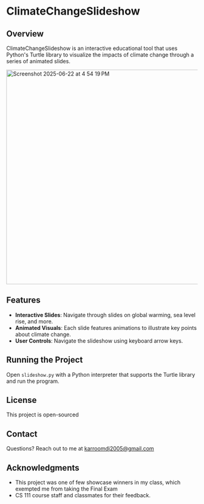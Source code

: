 # ClimateChangeSlideshow

## Overview
ClimateChangeSlideshow is an interactive educational tool that uses Python's Turtle library to visualize the impacts of climate change through a series of animated slides.

<img width="564" alt="Screenshot 2025-06-22 at 4 54 19 PM" src="https://github.com/user-attachments/assets/91edf3e1-b0b8-40b1-bf51-f0cb8820e605" />


## Features
- **Interactive Slides**: Navigate through slides on global warming, sea level rise, and more.
- **Animated Visuals**: Each slide features animations to illustrate key points about climate change.
- **User Controls**: Navigate the slideshow using keyboard arrow keys.

## Running the Project
Open `slideshow.py` with a Python interpreter that supports the Turtle library and run the program.

## License
This project is open-sourced 

## Contact
Questions? Reach out to me at karroomdj2005@gmail.com

## Acknowledgments
-  This project was one of few showcase winners in my class, which exempted me from taking the Final Exam
- CS 111 course staff and classmates for their feedback.


